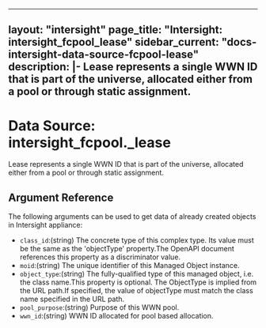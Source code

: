
---
layout: "intersight"
page_title: "Intersight: intersight_fcpool_lease"
sidebar_current: "docs-intersight-data-source-fcpool-lease"
description: |-
Lease represents a single WWN ID that is part of the universe, allocated either from a pool or through static assignment.
---

# Data Source: intersight_fcpool._lease
Lease represents a single WWN ID that is part of the universe, allocated either from a pool or through static assignment.
## Argument Reference
The following arguments can be used to get data of already created objects in Intersight appliance:
* `class_id`:(string) The concrete type of this complex type. Its value must be the same as the 'objectType' property.The OpenAPI document references this property as a discriminator value. 
* `moid`:(string) The unique identifier of this Managed Object instance. 
* `object_type`:(string) The fully-qualified type of this managed object, i.e. the class name.This property is optional. The ObjectType is implied from the URL path.If specified, the value of objectType must match the class name specified in the URL path. 
* `pool_purpose`:(string) Purpose of this WWN pool. 
* `wwn_id`:(string) WWN ID allocated for pool based allocation. 
